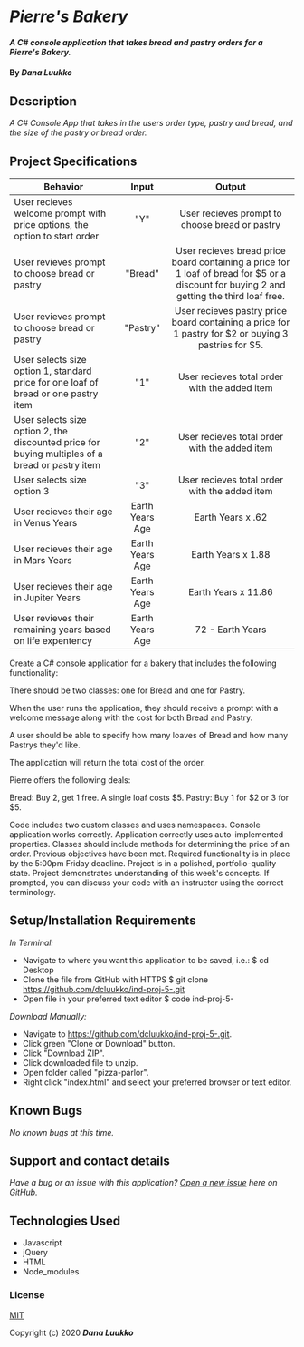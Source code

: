 # _Pierre's Bakery_

#### _A C# console application that takes bread and pastry orders for a Pierre's Bakery._

#### By _**Dana Luukko**_

## Description

_A C# Console App that takes in the users order type, pastry and bread, and the size of the pastry or bread order._

## Project Specifications

|Behavior|Input|Output|
|---|:---:|:---:|
| User recieves welcome prompt with price options, the option to start order | "Y" | User recieves prompt to choose bread or pastry |
| User revieves prompt to choose bread or pastry | "Bread" | User recieves bread price board containing a price for 1 loaf of bread for $5 or a discount for buying 2 and getting the third loaf free. |
| User revieves prompt to choose bread or pastry | "Pastry" | User recieves pastry price board containing a price for 1 pastry for $2 or buying 3 pastries for $5. |
| User selects size option 1, standard price for one loaf of bread or one pastry item | "1" | User recieves total order with the added item |
| User selects size option 2, the discounted price for buying multiples of a bread or pastry item | "2" | User recieves total order with the added item |
| User selects size option 3 | "3" | User recieves total order with the added item |
| User recieves their age in Venus Years | Earth Years Age | Earth Years x .62 |
| User recieves their age in Mars Years | Earth Years Age | Earth Years x 1.88 |
| User recieves their age in Jupiter Years | Earth Years Age | Earth Years x 11.86 |
| User revieves their remaining years based on life expentency | Earth Years Age | 72 - Earth Years  |

Create a C# console application for a bakery that includes the following functionality:

There should be two classes: one for Bread and one for Pastry.

When the user runs the application, they should receive a prompt with a welcome message along with the cost for both Bread and Pastry.

A user should be able to specify how many loaves of Bread and how many Pastrys they'd like.

The application will return the total cost of the order.

Pierre offers the following deals:

Bread: Buy 2, get 1 free. A single loaf costs $5.
Pastry: Buy 1 for \$2 or 3 for $5.

Code includes two custom classes and uses namespaces.
Console application works correctly.
Application correctly uses auto-implemented properties.
Classes should include methods for determining the price of an order.
Previous objectives have been met.
Required functionality is in place by the 5:00pm Friday deadline.
Project is in a polished, portfolio-quality state.
Project demonstrates understanding of this week's concepts. If prompted, you can discuss your code with an instructor using the correct terminology.

## Setup/Installation Requirements

_In Terminal:_

* Navigate to where you want this application to be saved, i.e.:
$ cd Desktop
* Clone the file from GitHub with HTTPS
$ git clone https://github.com/dcluukko/ind-proj-5-.git
* Open file in your preferred text editor
$ code ind-proj-5-

_Download Manually:_

* Navigate to https://github.com/dcluukko/ind-proj-5-.git.
* Click green "Clone or Download" button.
* Click "Download ZIP".
* Click downloaded file to unzip.
* Open folder called "pizza-parlor".
* Right click "index.html" and select your preferred browser or text editor.

## Known Bugs

_No known bugs at this time._

## Support and contact details

_Have a bug or an issue with this application? [Open a new issue](https://github.com/dcluukko/ind-proj-5-/issues) here on GitHub._

## Technologies Used

* Javascript
* jQuery
* HTML 
* Node_modules

### License

[MIT](https://choosealicense.com/licenses/mit/)

Copyright (c) 2020 **_Dana Luukko_**